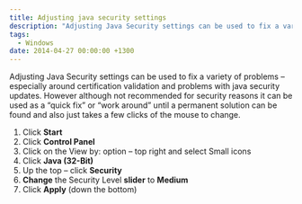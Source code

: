 ```yaml
---
title: Adjusting java security settings
description: "Adjusting Java Security settings can be used to fix a variety of problems – especially around certification validation and problems with java security u..."
tags:
  - Windows
date: 2014-04-27 00:00:00 +1300
---
```

Adjusting Java Security settings can be used to fix a variety of problems – especially around certification validation and problems with java security updates. However although not recommended for security reasons it can be used as a “quick fix” or “work around” until a permanent solution can be found and also just takes a few clicks of the mouse to change.

  1. Click **Start**
  2. Click **Control Panel**
  3. Click on the View by: option – top right and select Small icons
  4. Click **Java (32-Bit)**
  5. Up the top – click **Security**
  6. **Change** the Security Level **slider** to **Medium**
  7. Click **Apply** (down the bottom)
